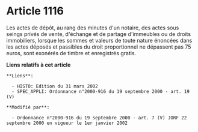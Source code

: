 # Article 1116

Les actes de dépôt, au rang des minutes d'un notaire, des actes sous seings privés de vente, d'échange et de partage
d'immeubles ou de droits immobiliers, lorsque les sommes et valeurs de toute nature énoncées dans les actes déposés et
passibles du droit proportionnel ne dépassent pas 75 euros, sont exonérés de timbre et enregistrés gratis.

**Liens relatifs à cet article**

	**Liens**:

	  - HISTO: Edition du 31 mars 2002
	  - SPEC_APPLI: Ordonnance n°2000-916 du 19 septembre 2000 - art. 19 (V)

	**Modifié par**:

	  - Ordonnance n°2000-916 du 19 septembre 2000 - art. 7 (V) JORF 22 septembre 2000 en vigueur le 1er janvier 2002
